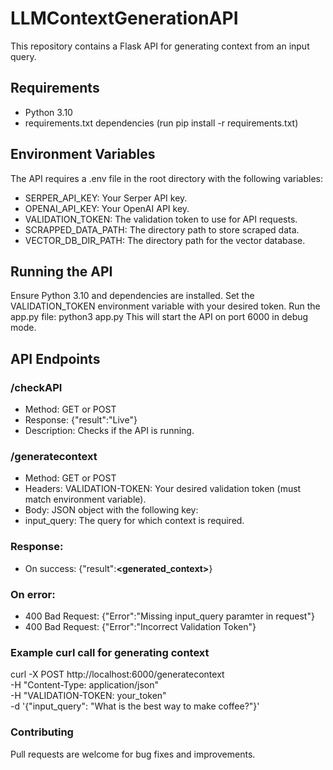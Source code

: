 # LLMContextGenerationAPI

This repository contains a Flask API for generating context from an input query.

## Requirements
- Python 3.10
- requirements.txt dependencies (run pip install -r requirements.txt)

## Environment Variables
The API requires a .env file in the root directory with the following variables:

- SERPER_API_KEY: Your Serper API key.
- OPENAI_API_KEY: Your OpenAI API key.
- VALIDATION_TOKEN: The validation token to use for API requests.
- SCRAPPED_DATA_PATH: The directory path to store scraped data.
- VECTOR_DB_DIR_PATH: The directory path for the vector database.


## Running the API
Ensure Python 3.10 and dependencies are installed.
Set the VALIDATION_TOKEN environment variable with your desired token.
Run the app.py file:
python3 app.py
This will start the API on port 6000 in debug mode.


## API Endpoints

### /checkAPI
- Method: GET or POST
- Response: {"result":"Live"}
- Description: Checks if the API is running.

### /generatecontext
- Method: GET or POST
- Headers: VALIDATION-TOKEN: Your desired validation token (must match environment variable).
- Body: JSON object with the following key:
- input_query: The query for which context is required.

### Response:
- On success: {"result":**<generated_context>**}

### On error:
- 400 Bad Request: {"Error":"Missing input_query paramter in request"}
- 400 Bad Request: {"Error":"Incorrect Validation Token"}

### Example curl call for generating context

curl -X POST http://localhost:6000/generatecontext \
-H "Content-Type: application/json" \
-H "VALIDATION-TOKEN: your_token" \
-d '{"input_query": "What is the best way to make coffee?"}'

### Contributing
Pull requests are welcome for bug fixes and improvements.

